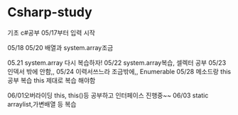 # Csharp-study
기초 c#공부 05/17부터 입력 시작

05/18
05/20 배열과 system.array조금

05.21 system.array 다시 복습하자!
05/22 system.array복습, 셀렉터 공부
05/23 인덱서 밖에 안함,,
05/24 이력서쓰느라 조금밖에,, Enumerable
05/28 메소드랑 this공부 복습 this 제대로 복습 해야함

06/01오버라이딩 this, this()등 공부하고 인터페이스 진행중~~
06/03 static arraylist,가변배열 등 복습
